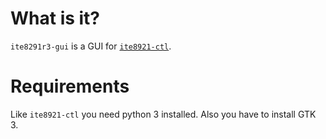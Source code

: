 # What is it?
`ite8291r3-gui` is a GUI for [`ite8921-ctl`](https://github.com/pobrn/ite8291r3-ctl).

# Requirements
Like `ite8921-ctl` you need python 3 installed. Also you have to install GTK 3.
